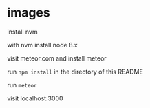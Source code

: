 images
======

install nvm

with nvm install node 8.x

visit meteor.com and install meteor

run `npm install` in the directory of this README

run `meteor`

visit localhost:3000

